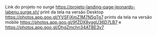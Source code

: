 Link do projeto no surge https://projeto-landing-page-leonardo-labenu.surge.sh/
print da tela na versão Desktop  https://photos.app.goo.gl/YVSFjXmZ1M7N5gTg7
prints da tela na versão mobile https://photos.app.goo.gl/9fZDX8yggU36D7LB7 e https://photos.app.goo.gl/DhgZmchn34ATBE3v7

